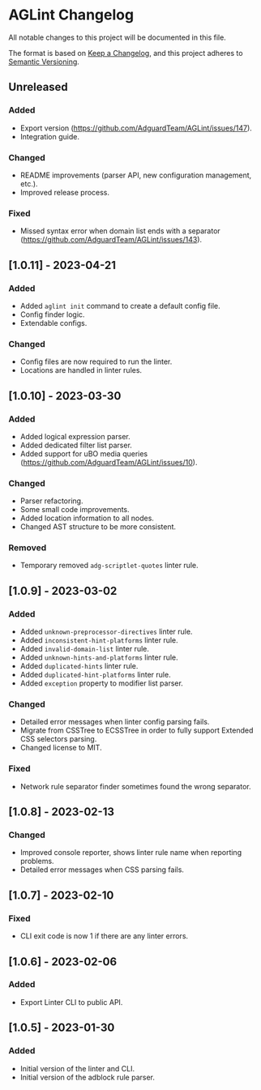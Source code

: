 # AGLint Changelog

All notable changes to this project will be documented in this file.

The format is based on [Keep a Changelog](https://keepachangelog.com/en/1.0.0/), and this project adheres to [Semantic Versioning](https://semver.org/spec/v2.0.0.html).

## Unreleased

### Added

- Export version (https://github.com/AdguardTeam/AGLint/issues/147).
- Integration guide.

### Changed

- README improvements (parser API, new configuration management, etc.).
- Improved release process.

### Fixed

- Missed syntax error when domain list ends with a separator (https://github.com/AdguardTeam/AGLint/issues/143).

## [1.0.11] - 2023-04-21

### Added

- Added `aglint init` command to create a default config file.
- Config finder logic.
- Extendable configs.

### Changed

- Config files are now required to run the linter.
- Locations are handled in linter rules.

## [1.0.10] - 2023-03-30

### Added

- Added logical expression parser.
- Added dedicated filter list parser.
- Added support for uBO media queries (https://github.com/AdguardTeam/AGLint/issues/10).

### Changed

- Parser refactoring.
- Some small code improvements.
- Added location information to all nodes.
- Changed AST structure to be more consistent.

### Removed

- Temporary removed `adg-scriptlet-quotes` linter rule.

## [1.0.9] - 2023-03-02

### Added

- Added `unknown-preprocessor-directives` linter rule.
- Added `inconsistent-hint-platforms` linter rule.
- Added `invalid-domain-list` linter rule.
- Added `unknown-hints-and-platforms` linter rule.
- Added `duplicated-hints` linter rule.
- Added `duplicated-hint-platforms` linter rule.
- Added `exception` property to modifier list parser.

### Changed

- Detailed error messages when linter config parsing fails.
- Migrate from CSSTree to ECSSTree in order to fully support Extended CSS selectors parsing.
- Changed license to MIT.

### Fixed

- Network rule separator finder sometimes found the wrong separator.

## [1.0.8] - 2023-02-13

### Changed

- Improved console reporter, shows linter rule name when reporting problems.
- Detailed error messages when CSS parsing fails.

## [1.0.7] - 2023-02-10

### Fixed

- CLI exit code is now 1 if there are any linter errors.

## [1.0.6] - 2023-02-06

### Added

- Export Linter CLI to public API.

## [1.0.5] - 2023-01-30

### Added

- Initial version of the linter and CLI.
- Initial version of the adblock rule parser.
